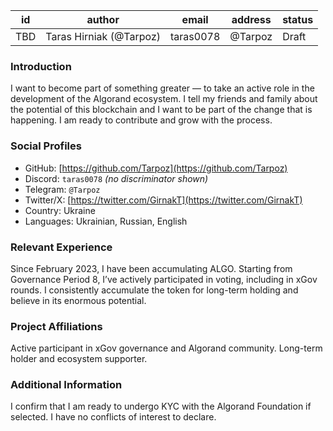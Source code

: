 | id  | author                      | email             | address               | status |
|-----|-----------------------------|-------------------|------------------------|--------|
| TBD | Taras Hirniak (@Tarpoz)     | taras0078         | @Tarpoz               | Draft  |

### Introduction
I want to become part of something greater — to take an active role in the development of the Algorand ecosystem. I tell my friends and family about the potential of this blockchain and I want to be part of the change that is happening. I am ready to contribute and grow with the process.

### Social Profiles
- GitHub: [https://github.com/Tarpoz](https://github.com/Tarpoz)
- Discord: `taras0078` *(no discriminator shown)*
- Telegram: `@Tarpoz`
- Twitter/X: [https://twitter.com/GirnakT](https://twitter.com/GirnakT)
- Country: Ukraine
- Languages: Ukrainian, Russian, English

### Relevant Experience
Since February 2023, I have been accumulating ALGO. Starting from Governance Period 8, I’ve actively participated in voting, including in xGov rounds. I consistently accumulate the token for long-term holding and believe in its enormous potential.

### Project Affiliations
Active participant in xGov governance and Algorand community. Long-term holder and ecosystem supporter.

### Additional Information
I confirm that I am ready to undergo KYC with the Algorand Foundation if selected. I have no conflicts of interest to declare.
